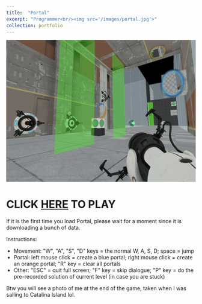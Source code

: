 ```yaml
---
title:  "Portal"
excerpt: "Programmer<br/><img src='/images/portal.jpg'>"
collection: portfolio
---
```


![Picture 1](/images/portal.jpg)

<h1>CLICK <a href="https://muyangye.github.io/Portal_Build/" target="_blank">HERE</a> TO PLAY</h1>

If it is the first time you load Portal, please wait for a moment since it is downloading a bunch of data.

Instructions:
<ul style="padding-left: 20px">
  <li>Movement: "W", "A", "S", "D" keys = the normal W, A, S, D; space = jump</li>
  <li>Portal: left mouse click = create a blue portal; right mouse click = create an orange portal; "R" key = clear all portals</li>
  <li>Other: "ESC" = quit full screen; "F" key = skip dialogue; "P" key = do the pre-recorded solution of current level (in case you are stuck)</li>
</ul>

Btw you will see a photo of me at the end of the game, taken when I was sailing to Catalina Island lol.